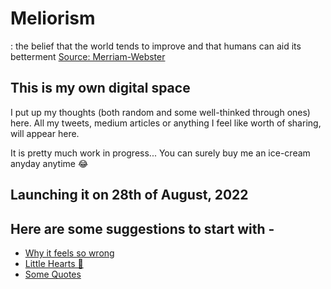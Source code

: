 # Meliorism

: the belief that the world tends to improve and that humans can aid its betterment
[Source: Merriam-Webster](https://www.merriam-webster.com/dictionary/meliorism)

## This is my own digital space

I put up my thoughts (both random and some well-thinked through ones) here.
All my tweets, medium articles or anything I feel like worth of sharing, will appear here.

It is pretty much work in progress...
You can surely buy me an ice-cream anyday anytime :joy:

## Launching it on 28th of August, 2022

## Here are some suggestions to start with -

* [Why it feels so wrong](/essays/1.md)
* [Little Hearts 🧡](https://twitter.com/ikmrgrv/status/1562844401210380289?s=20&t=dXhDWioyueFEIwt9zTXWpQ)
* [Some Quotes](/quotes)
